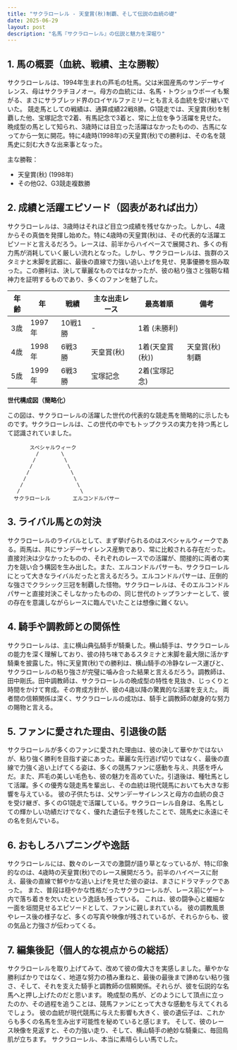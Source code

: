 ```yaml
---
title: "サクラローレル - 天皇賞(秋)制覇、そして伝説の血統の礎"
date: 2025-06-29
layout: post
description: "名馬『サクラローレル』の伝説と魅力を深堀り"
---
```


## 1. 馬の概要（血統、戦績、主な勝鞍）

サクラローレルは、1994年生まれの芦毛の牡馬。父は米国産馬のサンデーサイレンス、母はサクラチヨノオー。母方の血統には、名馬・トウショウボーイも繋がる、まさにサラブレッド界のロイヤルファミリーとも言える血統を受け継いでいた。  競走馬としての戦績は、通算成績22戦8勝。G1競走では、天皇賞(秋)を制覇した他、宝塚記念で2着、有馬記念で3着と、常に上位を争う活躍を見せた。  晩成型の馬として知られ、3歳時には目立った活躍はなかったものの、古馬になってから一気に開花。特に4歳時(1998年)の天皇賞(秋)での勝利は、その名を競馬史に刻む大きな出来事となった。

主な勝鞍：

* 天皇賞(秋) (1998年)
* その他G2、G3競走複数勝


## 2. 成績と活躍エピソード（図表があれば出力）

サクラローレルは、3歳時はそれほど目立つ成績を残せなかった。しかし、4歳からその真価を発揮し始めた。特に4歳時の天皇賞(秋)は、その代表的な活躍エピソードと言えるだろう。レースは、前半からハイペースで展開され、多くの有力馬が消耗していく厳しい流れとなった。しかし、サクラローレルは、抜群のスタミナと末脚を武器に、最後の直線で力強い追い上げを見せ、見事優勝を掴み取った。この勝利は、決して華麗なものではなかったが、彼の粘り強さと強靭な精神力を証明するものであり、多くのファンを魅了した。

| 年齢 | 年 | 戦績 | 主な出走レース | 最高着順 | 備考 |
|---|---|---|---|---|---|
| 3歳 | 1997年 | 10戦1勝 |  - | 1着 (未勝利) |  |
| 4歳 | 1998年 | 6戦3勝 | 天皇賞(秋) | 1着(天皇賞(秋)) | 天皇賞(秋)制覇 |
| 5歳 | 1999年 | 6戦3勝 | 宝塚記念 | 2着(宝塚記念) | |


**世代構成図（簡略化）**

この図は、サクラローレルの活躍した世代の代表的な競走馬を簡略的に示したものです。サクラローレルは、この世代の中でもトップクラスの実力を持つ馬として認識されていました。

```
       スペシャルウィーク
         /       \
        /         \
       /           \
      /             \
     /               \
    /                 \
   /                   \
  サクラローレル       エルコンドルパサー
```


## 3. ライバル馬との対決

サクラローレルのライバルとして、まず挙げられるのはスペシャルウィークである。両馬は、共にサンデーサイレンス産駒であり、常に比較される存在だった。直接対決は少なかったものの、それぞれのレースでの活躍が、間接的に両者の実力を競い合う構図を生み出した。また、エルコンドルパサーも、サクラローレルにとって大きなライバルだったと言えるだろう。エルコンドルパサーは、圧倒的な強さでクラシック三冠を制覇した怪物。サクラローレルは、そのエルコンドルパサーと直接対決こそしなかったものの、同じ世代のトップランナーとして、彼の存在を意識しながらレースに臨んでいたことは想像に難くない。


## 4. 騎手や調教師との関係性

サクラローレルは、主に横山典弘騎手が騎乗した。横山騎手は、サクラローレルの能力を深く理解しており、彼の持ち味であるスタミナと末脚を最大限に活かす騎乗を披露した。特に天皇賞(秋)での勝利は、横山騎手の冷静なレース運びと、サクラローレルの粘り強さが完璧に噛み合った結果と言えるだろう。調教師は、田中剛氏。田中調教師は、サクラローレルの晩成型の特性を見抜き、じっくりと時間をかけて育成。その育成方針が、彼の4歳以降の驚異的な活躍を支えた。  両者間の信頼関係は深く、サクラローレルの成功は、騎手と調教師の献身的な努力の賜物と言える。


## 5. ファンに愛された理由、引退後の話

サクラローレルが多くのファンに愛された理由は、彼の決して華やかではないが、粘り強く勝利を目指す姿にあった。華麗な先行逃げ切りではなく、最後の直線で力強く追い上げてくる姿は、多くの競馬ファンに感動を与え、共感を呼んだ。また、芦毛の美しい毛色も、彼の魅力を高めていた。引退後は、種牡馬として活躍。多くの優秀な競走馬を輩出し、その血統は現代競馬においても大きな影響を与えている。  彼の子供たちは、父サンデーサイレンスと母方の血統の良さを受け継ぎ、多くのG1競走で活躍している。サクラローレル自身は、名馬としての輝かしい功績だけでなく、優れた遺伝子を残したことで、競馬史に永遠にその名を刻んでいる。


## 6. おもしろハプニングや逸話

サクラローレルには、数々のレースでの激闘が語り草となっているが、特に印象的なのは、4歳時の天皇賞(秋)でのレース展開だろう。前半のハイペースに耐え、最後の直線で鮮やかな追い上げを見せた彼の姿は、まさにドラマチックであった。  また、普段は穏やかな性格だったサクラローレルが、レース前にゲート内で落ち着きを欠いたという逸話も残っている。  これは、彼の闘争心と繊細な一面を垣間見せるエピソードとして、ファンに親しまれている。  彼の調教風景やレース後の様子など、多くの写真や映像が残されているが、それらからも、彼の気品と力強さが伝わってくる。


## 7. 編集後記（個人的な視点からの総括）

サクラローレルを取り上げてみて、改めて彼の偉大さを実感しました。華やかな勝利ばかりではなく、地道な努力の積み重ねと、最後の最後まで諦めない粘り強さ、そして、それを支えた騎手と調教師の信頼関係。それらが、彼を伝説的な名馬へと押し上げたのだと思います。  晩成型の馬が、どのようにして頂点に立ったのか、その過程を追うことは、競馬ファンにとって大きな感動を与えてくれるでしょう。  彼の血統が現代競馬に与えた影響も大きく、彼の遺伝子は、これからも多くの名馬を生み出す可能性を秘めていると感じます。  そして、彼のレース映像を見返すと、その力強い走り、そして、横山騎手の絶妙な騎乗に、毎回鳥肌が立ちます。  サクラローレル、本当に素晴らしい馬でした。
